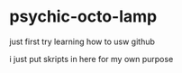 # psychic-octo-lamp
just first try learning how to usw github

i just put skripts in here for my own purpose
